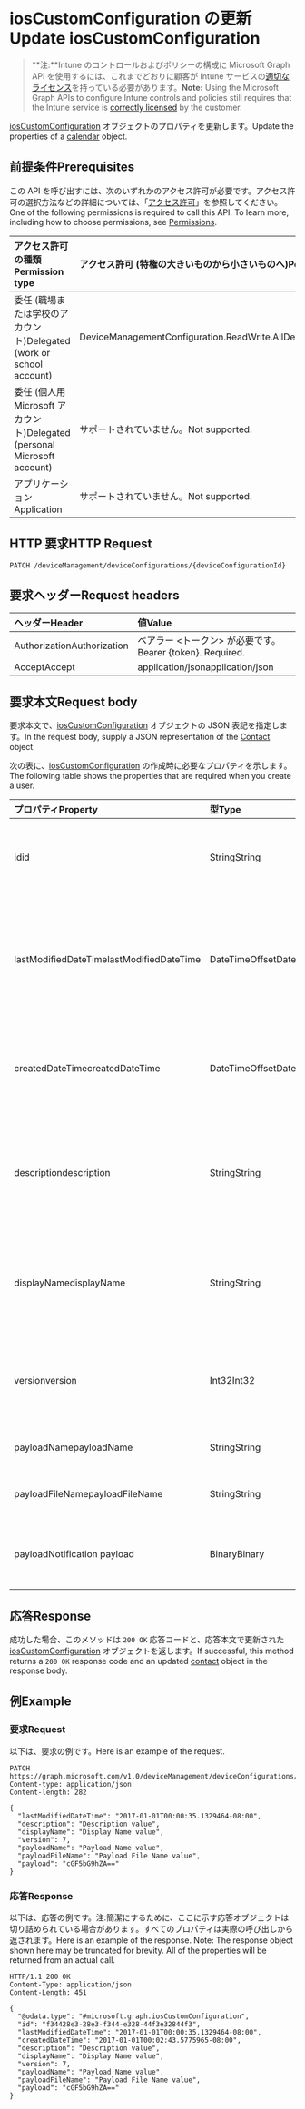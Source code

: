 # <a name="update-ioscustomconfiguration"></a><span data-ttu-id="a64c7-101">iosCustomConfiguration の更新</span><span class="sxs-lookup"><span data-stu-id="a64c7-101">Update iosCustomConfiguration</span></span>

> <span data-ttu-id="a64c7-102">**注:**Intune のコントロールおよびポリシーの構成に Microsoft Graph API を使用するには、これまでどおりに顧客が Intune サービスの[適切なライセンス](https://go.microsoft.com/fwlink/?linkid=839381)を持っている必要があります。</span><span class="sxs-lookup"><span data-stu-id="a64c7-102">**Note:** Using the Microsoft Graph APIs to configure Intune controls and policies still requires that the Intune service is [correctly licensed](https://go.microsoft.com/fwlink/?linkid=839381) by the customer.</span></span>

<span data-ttu-id="a64c7-103">[iosCustomConfiguration](../resources/intune_deviceconfig_ioscustomconfiguration.md) オブジェクトのプロパティを更新します。</span><span class="sxs-lookup"><span data-stu-id="a64c7-103">Update the properties of a [calendar](../resources/intune_deviceconfig_ioscustomconfiguration.md) object.</span></span>
## <a name="prerequisites"></a><span data-ttu-id="a64c7-104">前提条件</span><span class="sxs-lookup"><span data-stu-id="a64c7-104">Prerequisites</span></span>
<span data-ttu-id="a64c7-p101">この API を呼び出すには、次のいずれかのアクセス許可が必要です。アクセス許可の選択方法などの詳細については、「[アクセス許可](../../../concepts/permissions_reference.md)」を参照してください。</span><span class="sxs-lookup"><span data-stu-id="a64c7-p101">One of the following permissions is required to call this API. To learn more, including how to choose permissions, see [Permissions](../../../concepts/permissions_reference.md).</span></span>

|<span data-ttu-id="a64c7-107">アクセス許可の種類</span><span class="sxs-lookup"><span data-stu-id="a64c7-107">Permission type</span></span>|<span data-ttu-id="a64c7-108">アクセス許可 (特権の大きいものから小さいものへ)</span><span class="sxs-lookup"><span data-stu-id="a64c7-108">Permissions (from least to most privileged)</span></span>|
|:---|:---|
|<span data-ttu-id="a64c7-109">委任 (職場または学校のアカウント)</span><span class="sxs-lookup"><span data-stu-id="a64c7-109">Delegated (work or school account)</span></span>|<span data-ttu-id="a64c7-110">DeviceManagementConfiguration.ReadWrite.All</span><span class="sxs-lookup"><span data-stu-id="a64c7-110">DeviceManagementConfiguration.ReadWrite.All</span></span>|
|<span data-ttu-id="a64c7-111">委任 (個人用 Microsoft アカウント)</span><span class="sxs-lookup"><span data-stu-id="a64c7-111">Delegated (personal Microsoft account)</span></span>|<span data-ttu-id="a64c7-112">サポートされていません。</span><span class="sxs-lookup"><span data-stu-id="a64c7-112">Not supported.</span></span>|
|<span data-ttu-id="a64c7-113">アプリケーション</span><span class="sxs-lookup"><span data-stu-id="a64c7-113">Application</span></span>|<span data-ttu-id="a64c7-114">サポートされていません。</span><span class="sxs-lookup"><span data-stu-id="a64c7-114">Not supported.</span></span>|

## <a name="http-request"></a><span data-ttu-id="a64c7-115">HTTP 要求</span><span class="sxs-lookup"><span data-stu-id="a64c7-115">HTTP Request</span></span>
<!-- {
  "blockType": "ignored"
}
-->
``` http
PATCH /deviceManagement/deviceConfigurations/{deviceConfigurationId}
```

## <a name="request-headers"></a><span data-ttu-id="a64c7-116">要求ヘッダー</span><span class="sxs-lookup"><span data-stu-id="a64c7-116">Request headers</span></span>
|<span data-ttu-id="a64c7-117">ヘッダー</span><span class="sxs-lookup"><span data-stu-id="a64c7-117">Header</span></span>|<span data-ttu-id="a64c7-118">値</span><span class="sxs-lookup"><span data-stu-id="a64c7-118">Value</span></span>|
|:---|:---|
|<span data-ttu-id="a64c7-119">Authorization</span><span class="sxs-lookup"><span data-stu-id="a64c7-119">Authorization</span></span>|<span data-ttu-id="a64c7-120">ベアラー &lt;トークン&gt; が必要です。</span><span class="sxs-lookup"><span data-stu-id="a64c7-120">Bearer {token}. Required.</span></span>|
|<span data-ttu-id="a64c7-121">Accept</span><span class="sxs-lookup"><span data-stu-id="a64c7-121">Accept</span></span>|<span data-ttu-id="a64c7-122">application/json</span><span class="sxs-lookup"><span data-stu-id="a64c7-122">application/json</span></span>|

## <a name="request-body"></a><span data-ttu-id="a64c7-123">要求本文</span><span class="sxs-lookup"><span data-stu-id="a64c7-123">Request body</span></span>
<span data-ttu-id="a64c7-124">要求本文で、[iosCustomConfiguration](../resources/intune_deviceconfig_ioscustomconfiguration.md) オブジェクトの JSON 表記を指定します。</span><span class="sxs-lookup"><span data-stu-id="a64c7-124">In the request body, supply a JSON representation of the [Contact](../resources/intune_deviceconfig_ioscustomconfiguration.md) object.</span></span>

<span data-ttu-id="a64c7-125">次の表に、[iosCustomConfiguration](../resources/intune_deviceconfig_ioscustomconfiguration.md) の作成時に必要なプロパティを示します。</span><span class="sxs-lookup"><span data-stu-id="a64c7-125">The following table shows the properties that are required when you create a user.</span></span>

|<span data-ttu-id="a64c7-126">プロパティ</span><span class="sxs-lookup"><span data-stu-id="a64c7-126">Property</span></span>|<span data-ttu-id="a64c7-127">型</span><span class="sxs-lookup"><span data-stu-id="a64c7-127">Type</span></span>|<span data-ttu-id="a64c7-128">説明</span><span class="sxs-lookup"><span data-stu-id="a64c7-128">Description</span></span>|
|:---|:---|:---|
|<span data-ttu-id="a64c7-129">id</span><span class="sxs-lookup"><span data-stu-id="a64c7-129">id</span></span>|<span data-ttu-id="a64c7-130">String</span><span class="sxs-lookup"><span data-stu-id="a64c7-130">String</span></span>|<span data-ttu-id="a64c7-131">エンティティのキー。</span><span class="sxs-lookup"><span data-stu-id="a64c7-131">Name of the entity.</span></span> <span data-ttu-id="a64c7-132">[deviceConfiguration](../resources/intune_deviceconfig_deviceconfiguration.md) から継承します</span><span class="sxs-lookup"><span data-stu-id="a64c7-132">Inherited from [deviceConfiguration](../resources/intune_deviceconfig_deviceconfiguration.md)</span></span>|
|<span data-ttu-id="a64c7-133">lastModifiedDateTime</span><span class="sxs-lookup"><span data-stu-id="a64c7-133">lastModifiedDateTime</span></span>|<span data-ttu-id="a64c7-134">DateTimeOffset</span><span class="sxs-lookup"><span data-stu-id="a64c7-134">DateTimeOffset</span></span>|<span data-ttu-id="a64c7-135">オブジェクトの最終更新の DateTime。</span><span class="sxs-lookup"><span data-stu-id="a64c7-135">Gets or sets a DateTime value specifying when the node object was last modified.</span></span> <span data-ttu-id="a64c7-136">[deviceConfiguration](../resources/intune_deviceconfig_deviceconfiguration.md) から継承します</span><span class="sxs-lookup"><span data-stu-id="a64c7-136">Inherited from [deviceConfiguration](../resources/intune_deviceconfig_deviceconfiguration.md)</span></span>|
|<span data-ttu-id="a64c7-137">createdDateTime</span><span class="sxs-lookup"><span data-stu-id="a64c7-137">createdDateTime</span></span>|<span data-ttu-id="a64c7-138">DateTimeOffset</span><span class="sxs-lookup"><span data-stu-id="a64c7-138">DateTimeOffset</span></span>|<span data-ttu-id="a64c7-139">オブジェクトが作成された DateTime。</span><span class="sxs-lookup"><span data-stu-id="a64c7-139">DateTime the object was created.</span></span> <span data-ttu-id="a64c7-140">[deviceConfiguration](../resources/intune_deviceconfig_deviceconfiguration.md) から継承します</span><span class="sxs-lookup"><span data-stu-id="a64c7-140">Inherited from [deviceConfiguration](../resources/intune_deviceconfig_deviceconfiguration.md)</span></span>|
|<span data-ttu-id="a64c7-141">description</span><span class="sxs-lookup"><span data-stu-id="a64c7-141">description</span></span>|<span data-ttu-id="a64c7-142">String</span><span class="sxs-lookup"><span data-stu-id="a64c7-142">String</span></span>|<span data-ttu-id="a64c7-143">管理者が指定した、デバイス構成についての説明。</span><span class="sxs-lookup"><span data-stu-id="a64c7-143">Admin provided description of the Device Configuration.</span></span> <span data-ttu-id="a64c7-144">[deviceConfiguration](../resources/intune_deviceconfig_deviceconfiguration.md) から継承します</span><span class="sxs-lookup"><span data-stu-id="a64c7-144">Inherited from [deviceConfiguration](../resources/intune_deviceconfig_deviceconfiguration.md)</span></span>|
|<span data-ttu-id="a64c7-145">displayName</span><span class="sxs-lookup"><span data-stu-id="a64c7-145">displayName</span></span>|<span data-ttu-id="a64c7-146">String</span><span class="sxs-lookup"><span data-stu-id="a64c7-146">String</span></span>|<span data-ttu-id="a64c7-147">管理者が指定した、デバイス構成の名前。</span><span class="sxs-lookup"><span data-stu-id="a64c7-147">Admin provided name of the device configuration.</span></span> <span data-ttu-id="a64c7-148">[deviceConfiguration](../resources/intune_deviceconfig_deviceconfiguration.md) から継承します</span><span class="sxs-lookup"><span data-stu-id="a64c7-148">Inherited from [deviceConfiguration](../resources/intune_deviceconfig_deviceconfiguration.md)</span></span>|
|<span data-ttu-id="a64c7-149">version</span><span class="sxs-lookup"><span data-stu-id="a64c7-149">version</span></span>|<span data-ttu-id="a64c7-150">Int32</span><span class="sxs-lookup"><span data-stu-id="a64c7-150">Int32</span></span>|<span data-ttu-id="a64c7-151">デバイス構成のバージョン。</span><span class="sxs-lookup"><span data-stu-id="a64c7-151">Version of the device configuration.</span></span> <span data-ttu-id="a64c7-152">[deviceConfiguration](../resources/intune_deviceconfig_deviceconfiguration.md) から継承します</span><span class="sxs-lookup"><span data-stu-id="a64c7-152">Inherited from [deviceConfiguration](../resources/intune_deviceconfig_deviceconfiguration.md)</span></span>|
|<span data-ttu-id="a64c7-153">payloadName</span><span class="sxs-lookup"><span data-stu-id="a64c7-153">payloadName</span></span>|<span data-ttu-id="a64c7-154">String</span><span class="sxs-lookup"><span data-stu-id="a64c7-154">String</span></span>|<span data-ttu-id="a64c7-155">ユーザーに表示される名前。</span><span class="sxs-lookup"><span data-stu-id="a64c7-155">Name that is displayed to the user.</span></span>|
|<span data-ttu-id="a64c7-156">payloadFileName</span><span class="sxs-lookup"><span data-stu-id="a64c7-156">payloadFileName</span></span>|<span data-ttu-id="a64c7-157">String</span><span class="sxs-lookup"><span data-stu-id="a64c7-157">String</span></span>|<span data-ttu-id="a64c7-158">ペイロード ファイル名 (\*.mobileconfig</span><span class="sxs-lookup"><span data-stu-id="a64c7-158">Payload file name (\*.mobileconfig</span></span> | <span data-ttu-id="a64c7-159">\*.xml)。</span><span class="sxs-lookup"><span data-stu-id="a64c7-159">\*.xml</span></span>|
|<span data-ttu-id="a64c7-160">payload</span><span class="sxs-lookup"><span data-stu-id="a64c7-160">Notification payload</span></span>|<span data-ttu-id="a64c7-161">Binary</span><span class="sxs-lookup"><span data-stu-id="a64c7-161">Binary</span></span>|<span data-ttu-id="a64c7-162">ペイロード。</span><span class="sxs-lookup"><span data-stu-id="a64c7-162">Payload messages</span></span> <span data-ttu-id="a64c7-163">(UTF8 でエンコードされたバイト配列)</span><span class="sxs-lookup"><span data-stu-id="a64c7-163">(UTF8 encoded byte array)</span></span>|



## <a name="response"></a><span data-ttu-id="a64c7-164">応答</span><span class="sxs-lookup"><span data-stu-id="a64c7-164">Response</span></span>
<span data-ttu-id="a64c7-165">成功した場合、このメソッドは `200 OK` 応答コードと、応答本文で更新された [iosCustomConfiguration](../resources/intune_deviceconfig_ioscustomconfiguration.md) オブジェクトを返します。</span><span class="sxs-lookup"><span data-stu-id="a64c7-165">If successful, this method returns a `200 OK` response code and an updated [contact](../resources/intune_deviceconfig_ioscustomconfiguration.md) object in the response body.</span></span>

## <a name="example"></a><span data-ttu-id="a64c7-166">例</span><span class="sxs-lookup"><span data-stu-id="a64c7-166">Example</span></span>
### <a name="request"></a><span data-ttu-id="a64c7-167">要求</span><span class="sxs-lookup"><span data-stu-id="a64c7-167">Request</span></span>
<span data-ttu-id="a64c7-168">以下は、要求の例です。</span><span class="sxs-lookup"><span data-stu-id="a64c7-168">Here is an example of the request.</span></span>
``` http
PATCH https://graph.microsoft.com/v1.0/deviceManagement/deviceConfigurations/{deviceConfigurationId}
Content-type: application/json
Content-length: 282

{
  "lastModifiedDateTime": "2017-01-01T00:00:35.1329464-08:00",
  "description": "Description value",
  "displayName": "Display Name value",
  "version": 7,
  "payloadName": "Payload Name value",
  "payloadFileName": "Payload File Name value",
  "payload": "cGF5bG9hZA=="
}
```

### <a name="response"></a><span data-ttu-id="a64c7-169">応答</span><span class="sxs-lookup"><span data-stu-id="a64c7-169">Response</span></span>
<span data-ttu-id="a64c7-p109">以下は、応答の例です。注:簡潔にするために、ここに示す応答オブジェクトは切り詰められている場合があります。すべてのプロパティは実際の呼び出しから返されます。</span><span class="sxs-lookup"><span data-stu-id="a64c7-p109">Here is an example of the response. Note: The response object shown here may be truncated for brevity. All of the properties will be returned from an actual call.</span></span>
``` http
HTTP/1.1 200 OK
Content-Type: application/json
Content-Length: 451

{
  "@odata.type": "#microsoft.graph.iosCustomConfiguration",
  "id": "f34428e3-28e3-f344-e328-44f3e32844f3",
  "lastModifiedDateTime": "2017-01-01T00:00:35.1329464-08:00",
  "createdDateTime": "2017-01-01T00:02:43.5775965-08:00",
  "description": "Description value",
  "displayName": "Display Name value",
  "version": 7,
  "payloadName": "Payload Name value",
  "payloadFileName": "Payload File Name value",
  "payload": "cGF5bG9hZA=="
}
```



